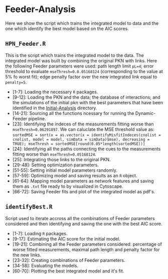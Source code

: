 # Feeder-Analysis
Here we show the script which trains the integrated model to data and the one which identify the best model based on the AIC scores.

## `HPN_Feeder.R`
This is the script which trains the integrated model to the data. The integrated model was built by combining the original PKN with links.
Here the following Feeder parameters were used: path length limit `pL=4`; error threshold to evaluate `mseThresh=0.0.05168124` (corresponding to the value at 5% fo worst fit); edge penalty factor over the new integrated link equal to `penalty=5`.

+ [1-7]: Loading the necessary `R` packages.
+ [9-12]: Loading the PKN and the data; the database of interactions; and the simulations of the initial pkn with the best parameters that have been identified in the [Initial-Analysis](https://github.com/saezlab/FOSBE2019/tree/master/Initial-Analysis) directory.
+ [14-21]: Sourcing all the functions ncessary for running the Dynamic-Feeder pipeline.
+ [23]: Identifying the indeces of the measurements fitting worse than `mseThresh=0.06291897`. We can caluclate the MSE threshold value as: `sortedMSE = sort(x = as.vector(x = identifyMisfitIndeces(cnolist = cnolist, model = model, simData = simData)$mse), decreasing = TRUE); mseThresh = sortedMSE[round(0.05*length(sortedMSE))]`
+ [24]: Identifying all the paths connecting the cues to the measurements fitting worse than `mseThresh=0.05168124`.
+ [25]: Integrating those links to the original PKN.
+ [29-48]: Setting optimization parameters.
+ [51-55]: Setting initial model parameters randomly.
+ [57-59]: Optimizing model and saving results as an `R` object.
+ [61-64]: Mapping model parameters as network features and saving them as `.txt` file ready to by visualized in Cytoscape.
+ [66-72]: Saving Feeder fits and plot of the integrated model as pdf's.

## `identifyBest.R`
Script used to iterate accross all the combinations of Feeder parameters considered and then identifying and saving the one with the best AIC score.

+ [1-7]: Loading `R` packages.
+ [9-17]: Estimating the AIC score for the initial model.
+ [19-21]: Combining all the Feeder parameters considered: percentage of worse fitted measurements, maximal path length and penalty factor for the new links.
+ [23-32]: Creating combinations of Feeder parameters.
+ [34-58]: Evaluating the models.
+ [60-70]: Plotting the best integrated model and it's fit.
